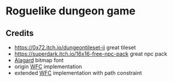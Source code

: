 # Roguelike dungeon game

## Credits

- https://0x72.itch.io/dungeontileset-ii great tileset
- https://superdark.itch.io/16x16-free-npc-pack great npc pack
- [Alagard](https://www.dafont.com/alagard.font?fpp=200) bitmap font
- origin [WFC](https://github.com/mxgmn/WaveFunctionCollapse/) implementation
- extended [WFC](https://github.com/BorisTheBrave/DeBroglie/) implementation with path constraint  
